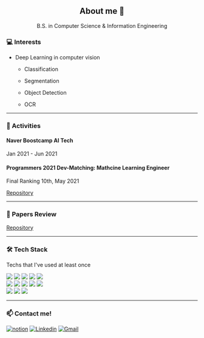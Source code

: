 <h2 align="center">About me 👋 </h2>

<p align="center">B.S. in Computer Science & Information Engineering</p>

<h3>💻 Interests</h3>

- Deep Learning in computer vision

  - Classification

  - Segmentation

  - Object Detection

  - OCR

    

------



<h3>👯 Activities</h3>



<h4>Naver Boostcamp AI Tech</h4> Jan 2021 - Jun 2021



<h4>Programmers 2021 Dev-Matching: Mathcine Learning Engineer</h4> 
Final Ranking 10th, May 2021

<a href="https://github.com/ssun-g/machine_learning/tree/master/2021_dev_matching_ML">Repository</a>


------



<h3>📃 Papers Review</h3>
<a href="https://github.com/ssun-g/machine_learning/tree/master/papers">Repository</a>



------



<h3>🛠 Tech Stack</h3> Techs that I've used at least once

<img src="http://img.shields.io/badge/-python-3776AB?style=flat-square&logo=python&logoColor=white"/></a> 
<img src="http://img.shields.io/badge/-PyTorch-ee4c2c?style=flat-square&logo=PyTorch&logoColor=white"/></a> 
<img src="https://img.shields.io/badge/c-A8B9CC?style=flat-square&logo=c&logoColor=white"/></a> 
<img src="https://img.shields.io/badge/C++-00599C?style=flat-square&logo=C%2B%2B&logoColor=white"/></a> 
<img src="https://img.shields.io/badge/-Java-007396?style=flat-square&logo=Java&logoColor=white"/></a> 
<br>
<img src="https://img.shields.io/badge/NumPy-0123243?style=flat-square&logo=NumPy&logoColor=white"/></a> 
<img src="https://img.shields.io/badge/pandas-150458?style=flat-square&logo=pandas&logoColor=white"/></a> 
<img src="https://img.shields.io/badge/OpenCV-5C3EE8?style=flat-square&logo=OpenCV&logoColor=white"/></a>
<img src="https://img.shields.io/badge/Linux-FCC624?style=flat-square&logo=Linux&logoColor=white"/></a> 
<img src="https://img.shields.io/badge/MySQL-4479A1?style=flat-square&logo=MySQL&logoColor=white"/></a> 
<br>
<img src="https://img.shields.io/badge/PostgreSQL-4169E1?style=flat-square&logo=PostgreSQL&logoColor=white"/></a>
<img src="https://img.shields.io/badge/MongoDB-47A248?style=flat-square&logo=MongoDB&logoColor=white"/></a>
<img src="https://img.shields.io/badge/Amazon AWS-232F3E?style=flat-square&logo=Amazon AWS&logoColor=white"/></a>



------



<h3>📫 Contact me!</h3>

[![notion](http://img.shields.io/badge/Notion-000000?style=flat-square&logo=Notion&link=https://www.notion.so/Jinsung-s-Activities-AI-2e0fc04e5a914941b4a141ed4d4848a7)](https://www.notion.so/Jinsung-s-Activities-AI-2e0fc04e5a914941b4a141ed4d4848a7) [![Linkedin](http://img.shields.io/badge/-LinkedIn-0A66C2?style=flat-square&logo=LinkedIn&link=https://www.linkedin.com/in/jinsung-lee-78556113a/)](https://www.linkedin.com/in/jinsung-lee-78556113a/) [![Gmail](http://img.shields.io/badge/-Gmail-EA4335?style=flat-square&logo=Gmail&logoColor=ffffff&link=mailto:jinsung3325@gmail.com)](mailto:jinsung3325@gmail.com)
